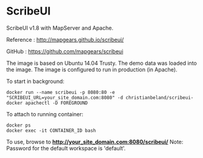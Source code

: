 # ScribeUI

ScribeUI v1.8 with MapServer and Apache.

Reference : http://mapgears.github.io/scribeui/

GitHub : https://github.com/mapgears/scribeui

The image is based on Ubuntu 14.04 Trusty.
The demo data was loaded into the image.
The image is configured to run in production (in Apache).

To start in background:
```
docker run --name scribeui -p 8080:80 -e "SCRIBEUI_URL=your_site_domain.com:8080" -d christianbeland/scribeui-docker apachectl -D FOREGROUND
```
To attach to running container:
```
docker ps
docker exec -it CONTAINER_ID bash
```

To use, browse to **http://your_site_domain.com:8080/scribeui/**
Note: Password for the default workspace is 'default'.
